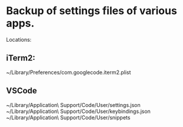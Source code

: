 # Backup of settings files of various apps.
Locations:
## iTerm2:
~/Library/Preferences/com.googlecode.iterm2.plist
## VSCode
~/Library/Application\ Support/Code/User/settings.json
~/Library/Application\ Support/Code/User/keybindings.json
~/Library/Application\ Support/Code/User/snippets
